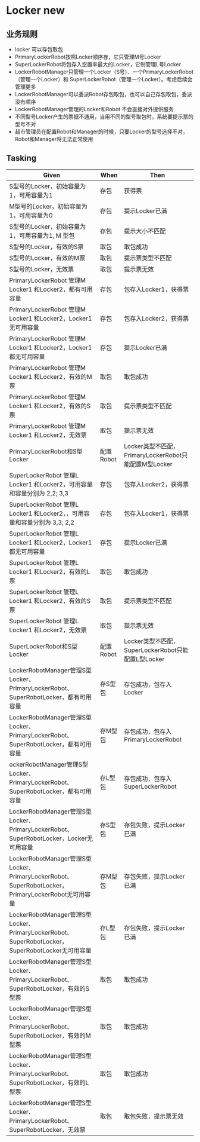 # Locker new

## 业务规则

- locker 可以存包取包
- PrimaryLockerRobot按照Locker顺序存，它只管理M号Locker
- SuperLockerRobot将包存入空置率最大的Locker，它制管理L号Locker
- LockerRobotManager只管理一个Locker（S号）、一个PrimaryLockerRobot（管理一个Locker）和 SuperLockerRobot（管理一个Locker）。考虑后续会管理更多
- LockerRobotManager可以委派Robot存包取包，也可以自己存包取包，委派没有顺序
- LockerRobotManager管理的Locker和Robot 不会直接对外提供服务
- 不同型号Locker产生的票据不通用，当用不同的型号取包时，系统要提示票的型号不对
- 超市管理员在配置Robot和Manager的时候，只要Locker的型号选择不对，Robot和Manager将无法正常使用

## Tasking

| Given                                                        | When      | Then                                                  |
| ------------------------------------------------------------ | --------- | ----------------------------------------------------- |
| S型号的Locker，初始容量为1，可用容量为1                      | 存包      | 获得票                                                |
| M型号的Locker，初始容量为1，可用容量为0                      | 存包      | 提示Locker已满                                        |
| S型号的Locker，初始容量为1，可用容量为1, M 型包              | 存包      | 提示大小不匹配                                        |
| S型号的Locker，有效的S票                                     | 取包      | 取包成功                                              |
| S型号的Locker，有效的M票                                     | 取包      | 提示票类型不匹配                                      |
| S型号的Locker，无效票                                        | 取包      | 提示票无效                                            |
| PrimaryLockerRobot 管理M Locker1 和Locker2，都有可用容量     | 存包      | 包存入Locker1，获得票                                 |
| PrimaryLockerRobot 管理M Locker1 和Locker2，Locker1无可用容量 | 存包      | 包存入Locker2，获得票                                 |
| PrimaryLockerRobot 管理M Locker1 和Locker2，Locker1都无可用容量 | 存包      | 提示Locker已满                                        |
| PrimaryLockerRobot 管理M Locker1 和Locker2，有效的M票        | 取包      | 取包成功                                              |
| PrimaryLockerRobot 管理M Locker1 和Locker2，有效的S票        | 取包      | 提示票类型不匹配                                      |
| PrimaryLockerRobot 管理M Locker1 和Locker2，无效票           | 取包      | 提示票无效                                            |
| PrimaryLockerRobot和S型Locker                                | 配置Robot | Locker类型不匹配，PrimaryLockerRobot只能配置M型Locker |
| SuperLockerRobot 管理L Locker1 和Locker2，可用容量和容量分别为 2,2; 3,3 | 存包      | 包存入Locker2，获得票                                 |
| SuperLockerRobot 管理L Locker1 和Locker2，，可用容量和容量分别为 3,3; 2,2 | 存包      | 包存入Locker1，获得票                                 |
| SuperLockerRobot 管理L Locker1 和Locker2，Locker1都无可用容量 | 存包      | 提示Locker已满                                        |
| SuperLockerRobot 管理L Locker1 和Locker2，有效的L票          | 取包      | 取包成功                                              |
| SuperLockerRobot 管理L Locker1 和Locker2，有效的S票          | 取包      | 提示票类型不匹配                                      |
| SuperLockerRobot 管理L Locker1 和Locker2，无效票             | 取包      | 提示票无效                                            |
| SuperLockerRobot和S型Locker                                  | 配置Robot | Locker类型不匹配，SuperLockerRobot只能配置L型Locker   |
| LockerRobotManager管理S型Locker、PrimaryLockerRobot、SuperRobotLocker，都有可用容量 | 存S型包   | 存包成功，包存入Locker                                |
| LockerRobotManager管理S型Locker、PrimaryLockerRobot、SuperRobotLocker，都有可用容量 | 存M型包   | 存包成功，包存入PrimaryLockerRobot                    |
| ockerRobotManager管理S型Locker、PrimaryLockerRobot、SuperRobotLocker，都有可用容量 | 存L型包   | 存包成功，包存入SuperLockerRobot                      |
| LockerRobotManager管理S型Locker、PrimaryLockerRobot、SuperRobotLocker，Locker无可用容量 | 存S型包   | 存包失败，提示Locker已满                              |
| LockerRobotManager管理S型Locker、PrimaryLockerRobot、SuperRobotLocker，PrimaryLockerRobot无可用容量 | 存M型包   | 存包失败，提示Locker已满                              |
| LockerRobotManager管理S型Locker、PrimaryLockerRobot、SuperRobotLocker，SuperRobotLocker无可用容量 | 存L型包   | 存包失败，提示Locker已满                              |
| LockerRobotManager管理S型Locker、PrimaryLockerRobot、SuperRobotLocker，有效的S型票 | 取包      | 取包成功                                              |
| LockerRobotManager管理S型Locker、PrimaryLockerRobot、SuperRobotLocker，有效的M型票 | 取包      | 取包成功                                              |
| LockerRobotManager管理S型Locker、PrimaryLockerRobot、SuperRobotLocker，有效的L型票 | 取包      | 取包成功                                              |
| LockerRobotManager管理S型Locker、PrimaryLockerRobot、SuperRobotLocker，无效票 | 取包      | 取包失败，提示票无效                                  |

